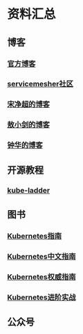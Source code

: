 # 资料汇总

## 博客

### [官方博客](https://kubernetes.io/blog/)

### [servicemesher社区](https://www.servicemesher.com/)

### [宋净超的博客](https://jimmysong.io/)

### [敖小剑的博客](https://skyao.io/)

### [钟华的博客](http://imfox.io/)


### 

## 开源教程

### [kube-ladder](https://github.com/caicloud/kube-ladder)

## 图书

### [Kubernetes指南](https://kubernetes.feisky.xyz/)

### [Kubernetes中文指南](https://jimmysong.io/kubernetes-handbook/)

### [Kubernetes权威指南](https://book.douban.com/subject/27112874/)

### [Kubernetes进阶实战](https://book.douban.com/subject/30435129/)

## 公众号
